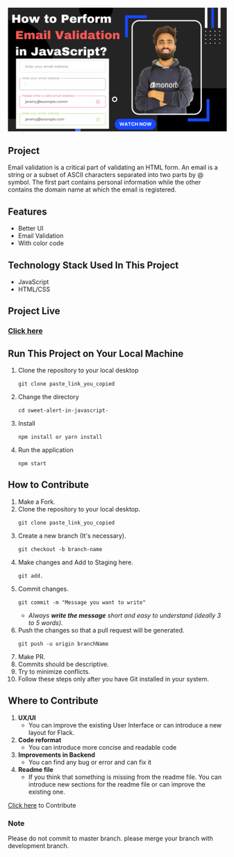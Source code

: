 ![](https://github.com/ShravanMeena/email-validation-in-javascript/blob/main/emailValidation1.png?raw=true)

## Project

Email validation is a critical part of validating an HTML form. An email is a string or a subset of ASCII characters separated into two parts by @ symbol. The first part contains personal information while the other contains the domain name at which the email is registered.

## Features

- Better UI
- Email Validation
- With color code

## Technology Stack Used In This Project

- JavaScript
- HTML/CSS

## Project Live

### [Click here](https://emailValidation0799.netlify.app/)

## Run This Project on Your Local Machine

1. Clone the repository to your local desktop
   ```
   git clone paste_link_you_copied
   ```
2. Change the directory
   ```
   cd sweet-alert-in-javascript-
   ```
3. Install
   ```
   npm install or yarn install
   ```
4. Run the application
   ```
   npm start
   ```

## How to Contribute

1. Make a Fork.
2. Clone the repository to your local desktop.
   ```
   git clone paste_link_you_copied
   ```
3. Create a new branch (It's necessary).
   ```
   git checkout -b branch-name
   ```
4. Make changes and Add to Staging here.
   ```
   git add.
   ```
5. Commit changes.
   ```
   git commit -m "Message you want to write"
   ```
   - _Always **write the message** short and easy to understand (ideally 3 to 5 words)._
6. Push the changes so that a pull request will be generated.
   ```
   git push -u origin branchName
   ```
7. Make PR.
8. Commits should be descriptive.
9. Try to minimize conflicts.
10. Follow these steps only after you have Git installed in your system.

## Where to Contribute

1. **UX/UI**
   - You can improve the existing User Interface or can introduce a new layout for Flack.
2. **Code reformat**
   - You can introduce more concise and readable code
3. **Improvements in Backend**
   - You can find any bug or error and can fix it
4. **Readme file**
   - If you think that something is missing from the readme file. You can introduce new sections for the readme file or can improve the existing one.

[Click here](https://github.com/ShravanMeena/email-validation-in-javascript) to Contribute

### Note

Please do not commit to master branch. please merge your branch with development branch.
